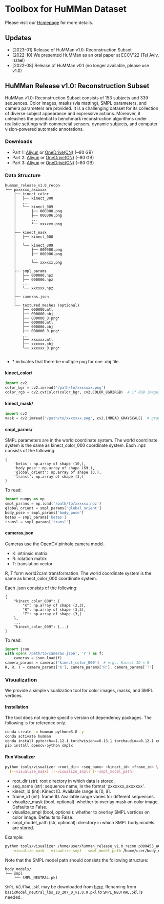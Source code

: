 # Toolbox for HuMMan Dataset

Please visit our [Homepage](https://caizhongang.github.io/projects/HuMMan/) for more details.      

## Updates
- [2023-01] Release of HuMMan v1.0: Reconstruction Subset
- [2022-10] We presented HuMMan as an oral paper at ECCV'22 (Tel Aviv, Israel)
- [2022-08] Release of HuMMan v0.1 (no longer available, please use v1.0)

## HuMMan Release v1.0: Reconstruction Subset

HuMMan v1.0: Reconstruction Subset consists of 153 subjects and 339 sequences. 
Color images, masks (via matting), SMPL parameters, and camera parameters are 
provided. It is a challenging dataset for its collection of diverse subject 
appearance and expressive actions. Moreover, it unleashes the potential to 
benchmark reconstruction algorithms under realistic settings with commercial 
sensors, dynamic subjects, and computer vision-powered automatic annotations.

### Downloads

- Part 1: [Aliyun](https://openxdlab.oss-cn-shanghai.aliyuncs.com/HuMMan/humman_release_v1.0_recon/recon_part_1.zip) 
or [OneDrive(CN)](https://pjlab-my.sharepoint.cn/:u:/g/personal/openmmlab_pjlab_org_cn/EY5YzfZkY3BFsUcnAEsAtl0Bb3s9E4xTzNjncBWAyxXpwQ?e=92xOu7) (~80 GB)
- Part 2: [Aliyun](https://openxdlab.oss-cn-shanghai.aliyuncs.com/HuMMan/humman_release_v1.0_recon/recon_part_2.zip) 
or [OneDrive(CN)](https://pjlab-my.sharepoint.cn/:u:/g/personal/openmmlab_pjlab_org_cn/EZFK-Eykx7ZAgdydMQoqw7EBPZUNLHVIXT2SmTEZLw9VmA?e=oiZnpd) (~80 GB)
- Part 3: [Aliyun](https://openxdlab.oss-cn-shanghai.aliyuncs.com/HuMMan/humman_release_v1.0_recon/recon_part_3.zip) 
or [OneDrive(CN)](https://pjlab-my.sharepoint.cn/:u:/g/personal/openmmlab_pjlab_org_cn/Ed59pXLm2DhMoj0rolBIfh8BYHKIX3uxuGeeThJ03GaRZQ?e=5hYSRA) (~80 GB)

### Data Structure

```text
humman_release_v1.0_recon   
└── pxxxxxx_axxxxxx  
    ├── kinect_color
    │   ├── kinect_000
    │   ...
    │   └── kinect_009
    │       ├── 000000.png
    │       ├── 000006.png
    │       ...
    │       └── xxxxxx.png
    │
    ├── kinect_mask
    │   ├── kinect_000
    │   ...
    │   └── kinect_009
    │       ├── 000000.png
    │       ├── 000006.png
    │       ...
    │       └── xxxxxx.png
    │
    ├── smpl_params
    │   ├── 000000.npz
    │   ├── 000006.npz
    │   ...
    │   └── xxxxxx.npz
    │
    ├── cameras.json
    │
    └── textured_meshes (optional)
        ├── 000000.mtl
        ├── 000000.obj
        ├── 000000_0.png*
        ├── 000006.mtl
        ├── 000006.obj
        ├── 000006_0.png*
        ...
        ├── xxxxxx.mtl
        ├── xxxxxx.obj
        └── xxxxxx_0.png*
    
```
- \* indicates that there be multiple png for one .obj file.

#### kinect_color/
```python
import cv2
color_bgr = cv2.imread('/path/to/xxxxxxx.png')
color_rgb = cv2.cvtColor(color_bgr, cv2.COLOR_BGR2RGB)  # if RGB images are used
```

#### kinect_mask/
```python
import cv2
mask = cv2.imread('/path/to/xxxxxxx.png', cv2.IMREAD_GRAYSCALE)  # grayscale
```

#### smpl_parms/
SMPL parameters are in the world coordinate system.
The world coordinate system is the same as kinect_color_000 coordinate system. 
Each .npz consists of the following:
```text
{
    'betas': np.array of shape (10,),
    'body_pose': np.array of shape (69,),
    'global_orient': np.array of shape (3,),
    'transl': np.array of shape (3,)
}
```

To read:
```python
import numpy as np
smpl_params = np.load('/path/to/xxxxxx.npz')
global_orient = smpl_params['global_orient']
body_pose = smpl_params['body_pose']
betas = smpl_params['betas']
transl = smpl_params['transl']
```

#### cameras.json
Cameras use the OpenCV pinhole camera model.
- K: intrinsic matrix
- R: rotation matrix
- T: translation vector

R, T form world2cam transformation.
The world coordinate system is the same as kinect_color_000 coordinate system. 

Each .json consists of the following:
```text
{
    "kinect_color_000": {
        "K": np.array of shape (3,3),
        "R": np.array of shape (3,3),
        "T": np.array of shape (3,)
    },
    ...
    "kinect_color_009": {...}
}
```

To read:
```python
import json
with open('/path/to/cameras.json', 'r') as f:
    cameras = json.load(f)
camera_params = cameras['kinect_color_000']  # e.g., Kinect ID = 0
K, R, T = camera_params['K'], camera_params['R'], camera_params['T']
```

### Visualization
We provide a simple visualization tool for color images, masks, and SMPL vertices.

#### Installation
The tool does not require specific version of dependency packages. 
The following is for reference only. 
```bash
conda create -n humman python=3.8 -y
conda activate humman
conda install pytorch==1.12.1 torchvision==0.13.1 torchaudio==0.12.1 cudatoolkit=11.6 -c pytorch -c conda-forge
pip install opencv-python smplx
```

#### Run Visualizer
```bash
python tools/visualizer <root_dir> <seq_name> <kinect_id> <frame_id> \
  [--visualize_mask] [--visualize_smpl] [--smpl_model_path]
```
- root_dir (str): root directory in which data is stored.
- seq_name (str): sequence name, in the format 'pxxxxxx_axxxxxx'.
- kinect_id (int): Kinect ID. Available range is [0, 9].
- frame_id (int): frame ID. Available range varies for different sequences.
- visualize_mask (bool, optional): whether to overlay mask on color image. Defaults to False.
- visualize_smpl (bool, optional): whether to overlay SMPL vertices on color image. Defaults to False.
- smpl_model_path (str, optional): directory in which SMPL body models are stored.

Example:
```bash
python tools/visualizer /home/user/humman_release_v1.0_recon p000455_a000986 0 0 \
  --visualize_mask --visualize_smpl --smpl_model_path /home/user/body_models/
```

Note that the SMPL model path should consists the following structure:
```text
body_models/   
└── smpl  
    └── SMPL_NEUTRAL.pkl
```
`SMPL_NEUTRAL.pkl` may be downloaded from [here](https://github.com/classner/up/blob/master/models/3D/basicModel_neutral_lbs_10_207_0_v1.0.0.pkl). 
Renaming from `basicModel_neutral_lbs_10_207_0_v1.0.0.pkl` to `SMPL_NEUTRAL.pkl` is needed.
